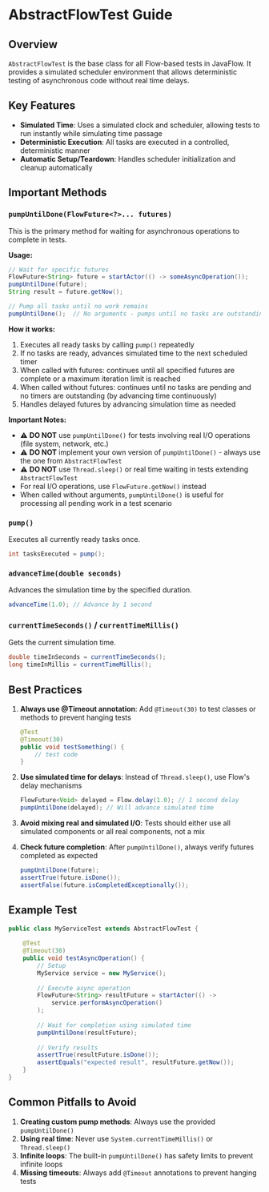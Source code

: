 # AbstractFlowTest Guide

## Overview
`AbstractFlowTest` is the base class for all Flow-based tests in JavaFlow. It provides a simulated scheduler environment that allows deterministic testing of asynchronous code without real time delays.

## Key Features
- **Simulated Time**: Uses a simulated clock and scheduler, allowing tests to run instantly while simulating time passage
- **Deterministic Execution**: All tasks are executed in a controlled, deterministic manner
- **Automatic Setup/Teardown**: Handles scheduler initialization and cleanup automatically

## Important Methods

### `pumpUntilDone(FlowFuture<?>... futures)`
This is the primary method for waiting for asynchronous operations to complete in tests.

**Usage:**
```java
// Wait for specific futures
FlowFuture<String> future = startActor(() -> someAsyncOperation());
pumpUntilDone(future);
String result = future.getNow();

// Pump all tasks until no work remains
pumpUntilDone();  // No arguments - pumps until no tasks are outstanding
```

**How it works:**
1. Executes all ready tasks by calling `pump()` repeatedly
2. If no tasks are ready, advances simulated time to the next scheduled timer
3. When called with futures: continues until all specified futures are complete or a maximum iteration limit is reached
4. When called without futures: continues until no tasks are pending and no timers are outstanding (by advancing time continuously)
5. Handles delayed futures by advancing simulation time as needed

**Important Notes:**
- ⚠️ **DO NOT** use `pumpUntilDone()` for tests involving real I/O operations (file system, network, etc.)
- ⚠️ **DO NOT** implement your own version of `pumpUntilDone()` - always use the one from `AbstractFlowTest`
- ⚠️ **DO NOT** use `Thread.sleep()` or real time waiting in tests extending `AbstractFlowTest`
- For real I/O operations, use `FlowFuture.getNow()` instead
- When called without arguments, `pumpUntilDone()` is useful for processing all pending work in a test scenario

### `pump()`
Executes all currently ready tasks once.
```java
int tasksExecuted = pump();
```

### `advanceTime(double seconds)`
Advances the simulation time by the specified duration.
```java
advanceTime(1.0); // Advance by 1 second
```

### `currentTimeSeconds()` / `currentTimeMillis()`
Gets the current simulation time.
```java
double timeInSeconds = currentTimeSeconds();
long timeInMillis = currentTimeMillis();
```

## Best Practices

1. **Always use @Timeout annotation**: Add `@Timeout(30)` to test classes or methods to prevent hanging tests
   ```java
   @Test
   @Timeout(30)
   public void testSomething() {
       // test code
   }
   ```

2. **Use simulated time for delays**: Instead of `Thread.sleep()`, use Flow's delay mechanisms
   ```java
   FlowFuture<Void> delayed = Flow.delay(1.0); // 1 second delay
   pumpUntilDone(delayed); // Will advance simulated time
   ```

3. **Avoid mixing real and simulated I/O**: Tests should either use all simulated components or all real components, not a mix

4. **Check future completion**: After `pumpUntilDone()`, always verify futures completed as expected
   ```java
   pumpUntilDone(future);
   assertTrue(future.isDone());
   assertFalse(future.isCompletedExceptionally());
   ```

## Example Test
```java
public class MyServiceTest extends AbstractFlowTest {
    
    @Test
    @Timeout(30)
    public void testAsyncOperation() {
        // Setup
        MyService service = new MyService();
        
        // Execute async operation
        FlowFuture<String> resultFuture = startActor(() -> 
            service.performAsyncOperation()
        );
        
        // Wait for completion using simulated time
        pumpUntilDone(resultFuture);
        
        // Verify results
        assertTrue(resultFuture.isDone());
        assertEquals("expected result", resultFuture.getNow());
    }
}
```

## Common Pitfalls to Avoid

1. **Creating custom pump methods**: Always use the provided `pumpUntilDone()`
2. **Using real time**: Never use `System.currentTimeMillis()` or `Thread.sleep()`
3. **Infinite loops**: The built-in `pumpUntilDone()` has safety limits to prevent infinite loops
4. **Missing timeouts**: Always add `@Timeout` annotations to prevent hanging tests